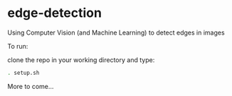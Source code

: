 # edge-detection
Using Computer Vision (and Machine Learning) to detect edges in images

To run:

clone the repo in your working directory and type: 

```bash
. setup.sh
```

More to come...

